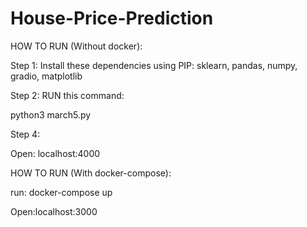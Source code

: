# House-Price-Prediction


HOW TO RUN (Without docker):

Step 1:
 Install these dependencies using PIP: sklearn, pandas, numpy, gradio, matplotlib




Step 2:
RUN this command:

python3 march5.py

Step 4:

Open: localhost:4000



HOW TO RUN (With docker-compose):

run: docker-compose up

Open:localhost:3000

